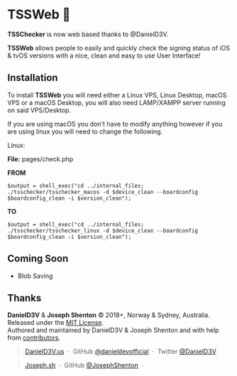 # TSSWeb :iphone:


**TSSChecker** is now web based thanks to @DanielD3V.

**TSSWeb** allows people to easily and quickly check the signing status of iOS & tvOS versions with a nice, clean and easy to use User Interface!


Installation
------------

  To install **TSSWeb** you will need either a Linux VPS, Linux Desktop, macOS VPS or a macOS Desktop, you will also need LAMP/XAMPP server running on said VPS/Desktop.
  
  If you are using macOS you don't have to modify anything however if you are using linux you will need to change the following.

Linux:

**File:** pages/check.php

**FROM**
    
    $output = shell_exec("cd ../internal_files; ./tsschecker/tsschecker_macos -d $device_clean --boardconfig $boardconfig_clean -i $version_clean");
    
**TO**

	$output = shell_exec("cd ../internal_files; ./tsschecker/tsschecker_linux -d $device_clean --boardconfig $boardconfig_clean -i $version_clean");

Coming Soon
---------------

* Blob Saving


Thanks
------

**DanielD3V** & **Joseph Shenton** © 2018+, Norway & Sydney, Australia. Released under the [MIT License].<br>
Authored and maintained by DanielD3V & Joseph Shenton and with help from [contributors].

> [DanielD3V.us](http://danield3v.us) &nbsp;&middot;&nbsp;
> GitHub [@danieldevofficial](https://github.com/danieldevofficial) &nbsp;&middot;&nbsp;
> Twitter [@DanielD3V](https://twitter.com/DanielD3V)

> [Joseph.sh](https://joseph.sh) &nbsp;&middot;&nbsp;
> GitHub [@JosephShenton](https://github.com/JosephShenton) &nbsp;&middot;&nbsp;

[MIT License]: http://mit-license.org/
[contributors]: http://github.com/danieldevofficial/TSSChecker-Web/contributors
